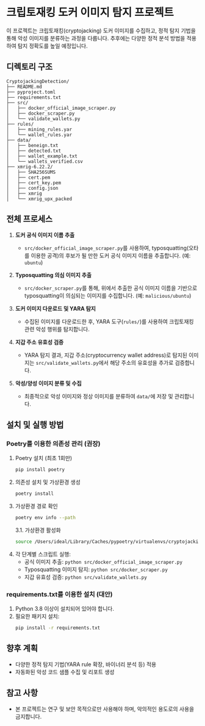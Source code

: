 # 크립토재킹 도커 이미지 탐지 프로젝트

이 프로젝트는 크립토재킹(cryptojacking) 도커 이미지를 수집하고, 정적 탐지 기법을 통해 악성 이미지를 분류하는 과정을 다룹니다. 추후에는 다양한 정적 분석 방법을 적용하여 탐지 정확도를 높일 예정입니다.

## 디렉토리 구조

```
CryptojackingDetection/
├── README.md
├── pyproject.toml
├── requirements.txt
├── src/
│   ├── docker_official_image_scraper.py
│   ├── docker_scraper.py
│   └── validate_wallets.py
├── rules/
│   ├── mining_rules.yar
│   └── wallet_rules.yar
├── data/
│   ├── beneign.txt
│   ├── detected.txt
│   ├── wallet_example.txt
│   └── wallets_verified.csv
├── xmrig-6.22.2/
│   ├── SHA256SUMS
│   ├── cert.pem
│   ├── cert_key.pem
│   ├── config.json
│   ├── xmrig
│   └── xmrig_upx_packed
```

## 전체 프로세스

1. **도커 공식 이미지 이름 추출**

   - `src/docker_official_image_scraper.py`를 사용하여, typosquatting(오타를 이용한 공격)의 후보가 될 만한 도커 공식 이미지 이름을 추출합니다. (예: `ubuntu`)

2. **Typosquatting 의심 이미지 추출**

   - `src/docker_scraper.py`를 통해, 위에서 추출한 공식 이미지 이름을 기반으로 typosquatting이 의심되는 이미지를 수집합니다. (예: `malicious/ubuntu`)

3. **도커 이미지 다운로드 및 YARA 탐지**

   - 수집된 이미지를 다운로드한 후, YARA 도구(`rules/`)를 사용하여 크립토재킹 관련 악성 행위를 탐지합니다.

4. **지갑 주소 유효성 검증**

   - YARA 탐지 결과, 지갑 주소(cryptocurrency wallet address)로 탐지된 이미지는 `src/validate_wallets.py`에서 해당 주소의 유효성을 추가로 검증합니다.

5. **악성/양성 이미지 분류 및 수집**
   - 최종적으로 악성 이미지와 정상 이미지를 분류하여 `data/`에 저장 및 관리합니다.

## 설치 및 실행 방법

### Poetry를 이용한 의존성 관리 (권장)

1. Poetry 설치 (최초 1회만)
   ```bash
   pip install poetry
   ```
2. 의존성 설치 및 가상환경 생성
   ```bash
   poetry install
   ```
3. 가상환경 경로 확인
   ```bash
   poetry env info --path
   ```
   3.1. 가상환경 활성화
   ```bash
   source /Users/ideal/Library/Caches/pypoetry/virtualenvs/cryptojacking-detection-*/bin/activate
   ```
4. 각 단계별 스크립트 실행:
   - 공식 이미지 추출: `python src/docker_official_image_scraper.py`
   - Typosquatting 이미지 탐지: `python src/docker_scraper.py`
   - 지갑 유효성 검증: `python src/validate_wallets.py`

### requirements.txt를 이용한 설치 (대안)

1. Python 3.8 이상이 설치되어 있어야 합니다.
2. 필요한 패키지 설치:
   ```bash
   pip install -r requirements.txt
   ```

## 향후 계획

- 다양한 정적 탐지 기법(YARA rule 확장, 바이너리 분석 등) 적용
- 자동화된 악성 코드 샘플 수집 및 리포트 생성

## 참고 사항

- 본 프로젝트는 연구 및 보안 목적으로만 사용해야 하며, 악의적인 용도로의 사용을 금지합니다.
